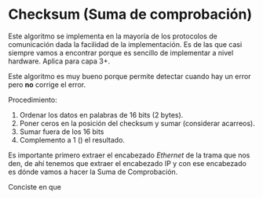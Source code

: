 # Checksum (Suma de comprobación)

Este algoritmo se implementa en la mayoría de los protocolos de comunicación dada la facilidad de la implementación. Es de las que casi siempre vamos a encontrar porque es sencillo de implementar a nivel hardware. Aplica para capa 3+.

Este algoritmo es muy bueno porque permite detectar cuando hay un error pero **no** corrige el error.

Procedimiento:

1. Ordenar los datos en palabras de 16 bits (2 bytes).
2. Poner ceros en la posición del checksum y sumar (considerar acarreos).
3. Sumar fuera de los 16 bits
4. Complemento a 1 () el resultado.


Es importante primero extraer el encabezado *Ethernet* de la trama que nos den, de ahí tenemos que extraer el encabezado IP y con ese encabezado es dónde vamos a hacer la Suma de Comprobación.

Conciste en que 
